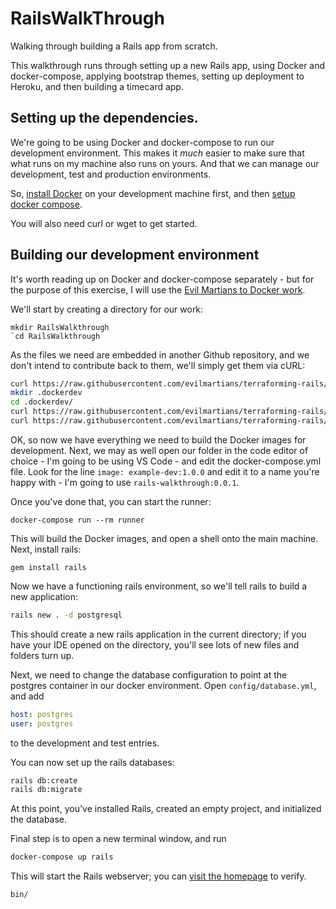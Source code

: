# RailsWalkThrough

Walking through building a Rails app from scratch.

This walkthrough runs through setting up a new Rails app, using Docker and docker-compose, applying bootstrap themes, setting up deployment to Heroku, and then building a timecard app.

## Setting up the dependencies.
We're going to be using Docker and docker-compose to run our development environment. This makes it _much_ easier to make sure that what runs on my machine also runs on yours. And that we can manage our development, test and production environments.

So, [install Docker](https://docs.docker.com/v17.09/engine/installation/#server) on your development machine first, and then [setup docker compose](https://docs.docker.com/compose/install/).

You will also need curl or wget to get started.

## Building our development environment
It's worth reading up on Docker and docker-compose separately - but for the purpose of this exercise, I will use the [Evil Martians to Docker work](https://evilmartians.com/chronicles/ruby-on-whales-docker-for-ruby-rails-development).

We'll start by creating a directory for our work:
```
mkdir RailsWalkthrough
`cd RailsWalkthrough
```

As the files we need are embedded in another Github repository, and we don't intend to contribute back to them, we'll simply get them via cURL:

```bash
curl https://raw.githubusercontent.com/evilmartians/terraforming-rails/master/examples/dockerdev/docker-compose.yml -o docker-compose.yml
mkdir .dockerdev
cd .dockerdev/
curl https://raw.githubusercontent.com/evilmartians/terraforming-rails/master/examples/dockerdev/.dockerdev/Dockerfile -o Dockerfile
curl https://raw.githubusercontent.com/evilmartians/terraforming-rails/master/examples/dockerdev/.dockerdev/Aptfile -o Aptfile
```

OK, so now we have everything we need to build the Docker images for development. Next, we may as well open our folder in the code editor of choice - I'm going to be using VS Code - and edit the docker-compose.yml file.
Look for the line `image: example-dev:1.0.0` and edit it to a name you're happy with - I'm going to use `rails-walkthrough:0.0.1`.

Once you've done that, you can start the runner:
```shell
docker-compose run --rm runner
```
This will build the Docker images, and open a shell onto the main machine. 
Next, install rails:
```
gem install rails
```
Now we have a functioning rails environment, so we'll tell rails to build a new application:
``` bash
rails new . -d postgresql
```
This should create a new rails application in the current directory; if you have your IDE opened on the directory, you'll see lots of new files and folders turn up.

Next, we need to change the database configuration to point at the postgres container in our docker environment.
Open `config/database.yml`, and add
``` yaml
host: postgres
user: postgres
``` 
to the development and test entries.

You can now set up the rails databases:
``` bash
rails db:create
rails db:migrate
```
At this point, you've installed Rails, created an empty project, and initialized the database.

Final step is to open a new terminal window, and run 
``` bash 
docker-compose up rails
```
This will start the Rails webserver; you can [visit the homepage](http://localhost:3000) to verify.
```bash 
bin/
